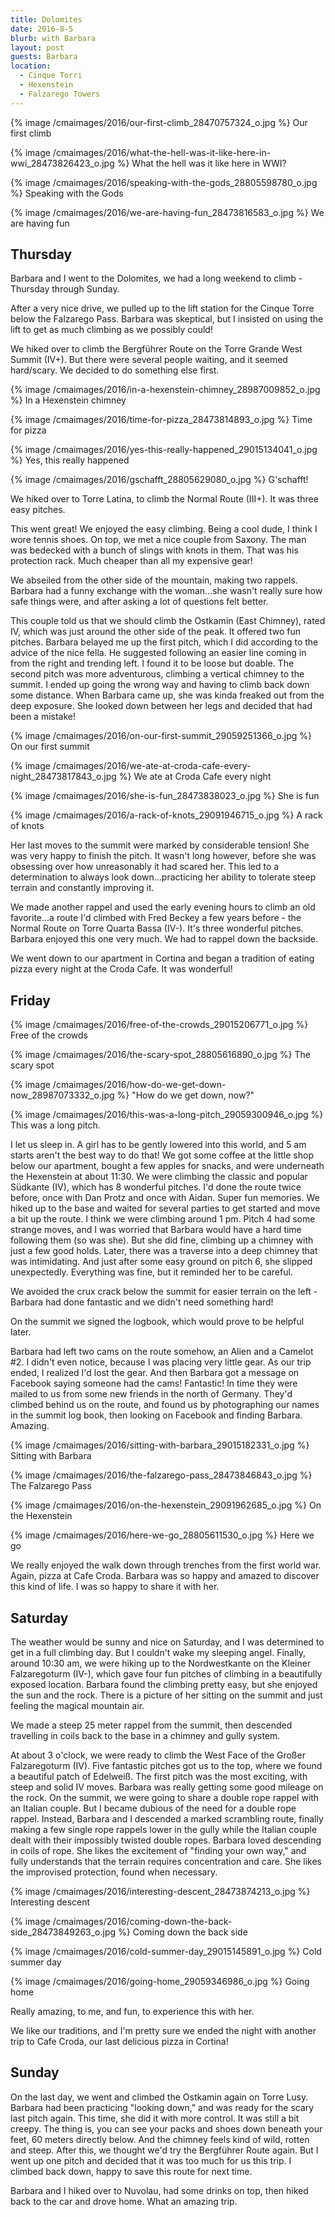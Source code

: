```yaml
---
title: Dolomites
date: 2016-8-5
blurb: with Barbara
layout: post
guests: Barbara
location:
  - Cinque Torri
  - Hexenstein
  - Falzarego Towers
---
```


{% image /cmaimages/2016/our-first-climb_28470757324_o.jpg %}
Our first climb



{% image /cmaimages/2016/what-the-hell-was-it-like-here-in-wwi_28473826423_o.jpg %}
What the hell was it like here in WWI?



{% image /cmaimages/2016/speaking-with-the-gods_28805598780_o.jpg %}
Speaking with the Gods



{% image /cmaimages/2016/we-are-having-fun_28473816583_o.jpg %}
We are having fun




## Thursday

Barbara and I went to the Dolomites, we had a long weekend to climb - Thursday through Sunday.

After a very nice drive, we pulled up to the lift station for the Cinque Torre
below the Falzarego Pass. Barbara was skeptical, but I insisted on using the lift to
get as much climbing as we possibly could!

We hiked over to climb the Bergführer Route on the Torre Grande West Summit (IV+).
But there were several people waiting, and it seemed hard/scary. We decided to
do something else first.

{% image /cmaimages/2016/in-a-hexenstein-chimney_28987009852_o.jpg %}
In a Hexenstein chimney



{% image /cmaimages/2016/time-for-pizza_28473814893_o.jpg %}
Time for pizza



{% image /cmaimages/2016/yes-this-really-happened_29015134041_o.jpg %}
Yes, this really happened



{% image /cmaimages/2016/gschafft_28805629080_o.jpg %}
G'schafft!



We hiked over to Torre Latina, to climb the Normal Route (III+). It was
three easy pitches.

This went great! We enjoyed the easy climbing. Being a cool dude, I think I wore
tennis shoes. On top, we met a nice couple from Saxony. The man was bedecked with
a bunch of slings with knots in them. That was his protection rack. Much cheaper than
all my expensive gear!

We abseiled from the other side of the mountain, making two rappels. Barbara had
a funny exchange with the woman...she wasn't really sure how safe things were, and
after asking a lot of questions felt better.

This couple told us that we should climb the Ostkamin (East Chimney), rated IV, which
was just around the other side of the peak. It offered two fun pitches. Barbara
belayed me up the first pitch, which I did according to the advice of the nice fella.
He suggested following an easier line coming in from the right and trending left.
I found it to be loose but doable. The second pitch was more adventurous, climbing
a vertical chimney to the summit. I ended up going the wrong way and having to climb
back down some distance. When Barbara came up, she was kinda freaked out from the
deep exposure. She looked down between her legs and decided that had been a mistake!

{% image /cmaimages/2016/on-our-first-summit_29059251366_o.jpg %}
On our first summit



{% image /cmaimages/2016/we-ate-at-croda-cafe-every-night_28473817843_o.jpg %}
We ate at Croda Cafe every night



{% image /cmaimages/2016/she-is-fun_28473838023_o.jpg %}
She is fun



{% image /cmaimages/2016/a-rack-of-knots_29091946715_o.jpg %}
A rack of knots



Her last moves to the summit were marked by considerable tension! She was very happy
to finish the pitch. It wasn't long however, before she was obsessing over how unreasonably
it had scared her. This led to a determination to always look down...practicing her
ability to tolerate steep terrain and constantly improving it.

We made another rappel and used the early evening hours to climb an old favorite...a
route I'd climbed with Fred Beckey a few years before - the Normal Route on
Torre Quarta Bassa (IV-). It's three wonderful pitches. Barbara enjoyed this one very
much. We had to rappel down the backside.

We went down to our apartment in Cortina and began a tradition of eating pizza every night
at the Croda Cafe. It was wonderful!

## Friday

{% image /cmaimages/2016/free-of-the-crowds_29015206771_o.jpg %}
Free of the crowds



{% image /cmaimages/2016/the-scary-spot_28805616890_o.jpg %}
The scary spot



{% image /cmaimages/2016/how-do-we-get-down-now_28987073332_o.jpg %}
"How do we get down, now?"



{% image /cmaimages/2016/this-was-a-long-pitch_29059300946_o.jpg %}
This was a long pitch.



I let us sleep in. A girl has to be gently lowered into this world, and 5 am starts
aren't the best way to do that! We got some coffee at the little shop below our apartment,
bought a few apples for snacks, and were underneath the Hexenstein at about 11:30.
We were climbing the classic and popular Südkante (IV), which has 8 wonderful pitches.
I'd done the route twice before, once with Dan Protz and once with Aidan. Super fun
memories. We hiked up to the base and waited for several parties to get started and move
a bit up the route. I think we were climbing around 1 pm. Pitch 4 had some strange moves,
and I was worried that Barbara would have a hard time following them (so was she). But
she did fine, climbing up a chimney with just a few good holds. Later, there was a 
traverse into a deep chimney that was intimidating. And just after some easy ground on
pitch 6, she slipped unexpectedly. Everything was fine, but it reminded her to be
careful.

We avoided the crux crack below the summit for easier terrain on the left - Barbara
had done fantastic and we didn't need something hard!

On the summit we signed the logbook, which would prove to be helpful later.

Barbara had left two cams on the route somehow, an Alien and a Camelot #2. I didn't even
notice, because I was placing very little gear. As our trip ended, I realized I'd lost the
gear. And then Barbara got a message on Facebook saying someone had the cams! Fantastic!
In time they were mailed to us from some new friends in the north of Germany. They'd climbed
behind us on the route, and found us by photographing our names in the summit log book, 
then looking on Facebook and finding Barbara. Amazing.

{% image /cmaimages/2016/sitting-with-barbara_29015182331_o.jpg %}
Sitting with Barbara



{% image /cmaimages/2016/the-falzarego-pass_28473846843_o.jpg %}
The Falzarego Pass



{% image /cmaimages/2016/on-the-hexenstein_29091962685_o.jpg %}
On the Hexenstein



{% image /cmaimages/2016/here-we-go_28805611530_o.jpg %}
Here we go



We really enjoyed the walk down through trenches from the first world war. Again, pizza
at Cafe Croda. Barbara was so happy and amazed to discover this kind of life. I was so
happy to share it with her.

## Saturday

The weather would be sunny and nice on Saturday, and I was determined to get in a full
climbing day. But I couldn't wake my sleeping angel. Finally, around 10:30 am, we were 
hiking up to the
Nordwestkante on the Kleiner Falzaregoturm (IV-), which gave four fun pitches of climbing
in a beautifully exposed location. Barbara found the climbing pretty easy, but she enjoyed
the sun and the rock. There is a picture of her sitting on the summit and just feeling
the magical mountain air.

We made a steep 25 meter rappel from the summit, then descended travelling in coils back
to the base in a chimney and gully system.

At about 3 o'clock, we were ready to climb the West Face of the Großer Falzaregoturm (IV).
Five fantastic pitches got us to the top, where we found a beautiful patch of Edelweiß.
The first pitch was the most exciting, with steep and solid IV moves. Barbara was
really getting some good mileage on the rock. On the summit, we were going to share a
double rope rappel with an Italian couple. But I became dubious of the need for a double
rope rappel. Instead, Barbara and I descended a marked scrambling route, finally
making a few single rope rappels lower in the gully while the Italian couple dealt
with their impossibly twisted double ropes. Barbara loved descending in coils of rope.
She likes the excitement of "finding your own way," and fully understands that the
terrain requires concentration and care. She likes the improvised protection, found
when necessary.

{% image /cmaimages/2016/interesting-descent_28473874213_o.jpg %}
Interesting descent



{% image /cmaimages/2016/coming-down-the-back-side_28473849263_o.jpg %}
Coming down the back side



{% image /cmaimages/2016/cold-summer-day_29015145891_o.jpg %}
Cold summer day



{% image /cmaimages/2016/going-home_29059346986_o.jpg %}
Going home



Really amazing, to me, and fun, to experience this with her.

We like our traditions, and I'm pretty sure we ended the night with another trip
to Cafe Croda, our last delicious pizza in Cortina!

## Sunday

On the last day, we went and climbed the Ostkamin again on Torre Lusy.
Barbara had been practicing "looking down," and was ready for the scary last pitch
again. This time, she did it with more control. It was still a bit creepy. The thing
is, you can see your packs and shoes down beneath your feet, 60 meters directly below.
And the chimney feels kind of wild, rotten and steep. After this, we thought we'd try
the Bergführer Route again. But I went up one pitch and decided that it was too much
for us this trip. I climbed back down, happy to save this route for next time.

Barbara and I hiked over to Nuvolau, had some drinks on top, then hiked back to the car
and drove home. What an amazing trip.



